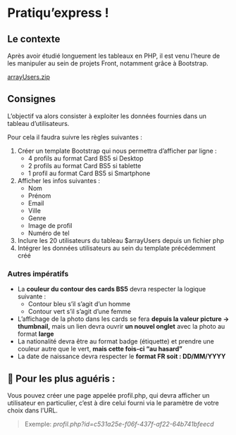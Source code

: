 # Pratiqu’express !

## Le contexte

Après avoir étudié longuement les tableaux en PHP, il est venu l’heure de les manipuler au sein de projets Front, notamment grâce à Bootstrap.

[arrayUsers.zip](arrayUsers.zip)

## Consignes

L’objectif va alors consister à exploiter les données fournies dans un tableau d’utilisateurs.

Pour cela il faudra suivre les règles suivantes :

1. Créer un template Bootstrap qui nous permettra d’afficher par ligne : 
    - 4 profils au format Card BS5 si Desktop
    - 2 profils au format Card BS5 si tablette
    - 1 profil au format Card BS5 si Smartphone
2. Afficher les infos suivantes :
    - Nom
    - Prénom
    - Email
    - Ville
    - Genre
    - Image de profil
    - Numéro de tel
3. Inclure les 20 utilisateurs du tableau $arrayUsers depuis un fichier php
4. Intégrer les données utilisateurs au sein du template précédemment créé

### Autres impératifs

- La **couleur du contour des cards BS5** devra respecter la logique suivante :
    - Contour bleu s’il s’agit d’un homme
    - Contour vert s’il s’agit d’une femme
- L’affichage de la photo dans les cards se fera **depuis la valeur picture → thumbnail,** mais un lien devra ouvrir **un nouvel onglet** avec la photo au format **large**
- La nationalité devra être au format badge (étiquette) et prendre une couleur autre que le vert, **mais cette fois-ci “au hasard”**
- La date de naissance devra respecter le **format FR soit : DD/MM/YYYY**

## 🚧 Pour les plus aguéris :

Vous pouvez créer une page appelée profil.php, qui devra afficher un utilisateur en particulier, c’est à dire celui fourni via le paramètre de votre choix dans l’URL. 

> Exemple: *profil.php?id=c531a25e-f06f-437f-af22-64b741bfeecd*
>